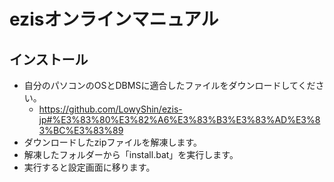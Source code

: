 # ezisオンラインマニュアル

## インストール

* 自分のパソコンのOSとDBMSに適合したファイルをダウンロードしてください。
  * https://github.com/LowyShin/ezis-jp#%E3%83%80%E3%82%A6%E3%83%B3%E3%83%AD%E3%83%BC%E3%83%89
* ダウンロードしたzipファイルを解凍します。
* 解凍したフォルダーから「install.bat」を実行します。
* 実行すると設定画面に移ります。


